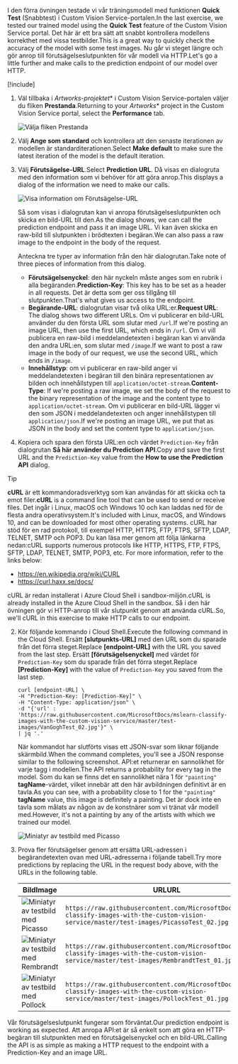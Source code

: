 <span data-ttu-id="7de0a-101">I den förra övningen testade vi vår träningsmodell med funktionen **Quick Test** (Snabbtest) i Custom Vision Service-portalen.</span><span class="sxs-lookup"><span data-stu-id="7de0a-101">In the last exercise, we tested our trained model using the **Quick Test** feature of the Custom Vision Service portal.</span></span> <span data-ttu-id="7de0a-102">Det här är ett bra sätt att snabbt kontrollera modellens korrekthet med vissa testbilder.</span><span class="sxs-lookup"><span data-stu-id="7de0a-102">This is a great way to quickly check the accuracy of the model with some test images.</span></span> <span data-ttu-id="7de0a-103">Nu går vi steget längre och gör anrop till förutsägelseslutpunkten för vår modell via HTTP.</span><span class="sxs-lookup"><span data-stu-id="7de0a-103">Let's go a little further and make calls to the prediction endpoint of our model over HTTP.</span></span>

[!include[](../../../includes/azure-sandbox-activate.md)]

1. <span data-ttu-id="7de0a-104">Väl tillbaka i *Artworks-projektet*\* i Custom Vision Service-portalen väljer du fliken **Prestanda**.</span><span class="sxs-lookup"><span data-stu-id="7de0a-104">Returning to your *Artworks*\* project in the Custom Vision Service portal, select the  **Performance** tab.</span></span>

    ![Välja fliken Prestanda](../media/5-performance-tab.png)

1. <span data-ttu-id="7de0a-106">Välj **Ange som standard**  och kontrollera att den senaste iterationen av modellen är standarditerationen.</span><span class="sxs-lookup"><span data-stu-id="7de0a-106">Select **Make default** to make sure the latest iteration of the model is the default iteration.</span></span>

1. <span data-ttu-id="7de0a-107">Välj **Förutsägelse-URL**.</span><span class="sxs-lookup"><span data-stu-id="7de0a-107">Select **Prediction URL**.</span></span> <span data-ttu-id="7de0a-108">Då visas en dialogruta med den information som vi behöver för att göra anrop.</span><span class="sxs-lookup"><span data-stu-id="7de0a-108">This displays a dialog of the information we need to make our calls.</span></span> 

    ![Visa information om Förutsägelse-URL](../media/5-portal-prediction-url.png)

    <span data-ttu-id="7de0a-110">Så som visas i dialogrutan kan vi anropa förutsägelseslutpunkten och skicka en bild-URL till den.</span><span class="sxs-lookup"><span data-stu-id="7de0a-110">As the dialog shows, we can call the prediction endpoint and pass it an image URL.</span></span> <span data-ttu-id="7de0a-111">Vi kan även skicka en raw-bild till slutpunkten i brödtexten i begäran.</span><span class="sxs-lookup"><span data-stu-id="7de0a-111">We can also pass a raw image to the endpoint in the body of the request.</span></span>

    <span data-ttu-id="7de0a-112">Anteckna tre typer av information från den här dialogrutan.</span><span class="sxs-lookup"><span data-stu-id="7de0a-112">Take note of three pieces of information from this dialog.</span></span>
     - <span data-ttu-id="7de0a-113">**Förutsägelsenyckel**: den här nyckeln måste anges som en rubrik i alla begäranden.</span><span class="sxs-lookup"><span data-stu-id="7de0a-113">**Prediction-Key**: This key has to be set as a header in all requests.</span></span> <span data-ttu-id="7de0a-114">Det är detta som ger oss tillgång till slutpunkten.</span><span class="sxs-lookup"><span data-stu-id="7de0a-114">That's what gives us access to the endpoint.</span></span>
    - <span data-ttu-id="7de0a-115">**Begärande-URL**: dialogrutan visar två olika URL:er.</span><span class="sxs-lookup"><span data-stu-id="7de0a-115">**Request URL**: The dialog shows two different URLs.</span></span> <span data-ttu-id="7de0a-116">Om vi publicerar en bild-URL använder du den första URL som slutar med `/url`.</span><span class="sxs-lookup"><span data-stu-id="7de0a-116">If we're posting an image URL, then use the first URL, which ends in `/url`.</span></span> <span data-ttu-id="7de0a-117">Om vi vill publicera en raw-bild i meddelandetexten i begäran kan vi använda den andra URL:en, som slutar med `/image`.</span><span class="sxs-lookup"><span data-stu-id="7de0a-117">If we want to post a raw image in the body of our request, we use the second URL, which ends in `/image`.</span></span>
    - <span data-ttu-id="7de0a-118">**Innehållstyp**: om vi publicerar en raw-bild anger vi meddelandetexten i begäran till den binära representationen av bilden och innehållstypen till `application/octet-stream`.</span><span class="sxs-lookup"><span data-stu-id="7de0a-118">**Content-Type**: If we're posting a raw image, we set the body of the request to the binary representation of the image and the content type to `application/octet-stream`.</span></span> <span data-ttu-id="7de0a-119">Om vi publicerar en bild-URL lägger vi den som JSON i meddelandetexten och anger innehållstypen till `application/json`.</span><span class="sxs-lookup"><span data-stu-id="7de0a-119">If we're posting an image URL, we put that as JSON in the body and set the content type to `application/json`.</span></span>
    

3. <span data-ttu-id="7de0a-120">Kopiera och spara den första URL:en och värdet `Prediction-Key` från dialogrutan **Så här använder du Prediction API**.</span><span class="sxs-lookup"><span data-stu-id="7de0a-120">Copy and save the first URL and the `Prediction-Key` value from the **How to use the Prediction API** dialog.</span></span> 

> [!TIP]
> <span data-ttu-id="7de0a-121">**cURL** är ett kommandoradsverktyg som kan användas för att skicka och ta emot filer.</span><span class="sxs-lookup"><span data-stu-id="7de0a-121">**cURL** is a command line tool that can be used to send or receive files.</span></span> <span data-ttu-id="7de0a-122">Det ingår i Linux, macOS och Windows 10 och kan laddas ned för de flesta andra operativsystem.</span><span class="sxs-lookup"><span data-stu-id="7de0a-122">It's included with Linux, macOS, and Windows 10, and can be downloaded for most other operating systems.</span></span> <span data-ttu-id="7de0a-123">cURL har stöd för en rad protokoll, till exempel HTTP, HTTPS, FTP, FTPS, SFTP, LDAP, TELNET, SMTP och POP3. Du kan läsa mer genom att följa länkarna nedan:</span><span class="sxs-lookup"><span data-stu-id="7de0a-123">cURL supports numerous protocols like HTTP, HTTPS, FTP, FTPS, SFTP, LDAP, TELNET, SMTP, POP3, etc. For more information, refer to the links below:</span></span>
>
>- <https://en.wikipedia.org/wiki/CURL>
>- <https://curl.haxx.se/docs/> 
> 
> <span data-ttu-id="7de0a-124">cURL är redan installerat i Azure Cloud Shell i sandbox-miljön.</span><span class="sxs-lookup"><span data-stu-id="7de0a-124">cURL is already installed in the Azure Cloud Shell in the sandbox.</span></span> <span data-ttu-id="7de0a-125">Så i den här övningen gör vi HTTP-anrop till vår slutpunkt genom att använda cURL.</span><span class="sxs-lookup"><span data-stu-id="7de0a-125">So, we'll cURL in this exercise to make HTTP calls to our endpoint.</span></span>

2. <span data-ttu-id="7de0a-126">Kör följande kommando i Cloud Shell.</span><span class="sxs-lookup"><span data-stu-id="7de0a-126">Execute the following command in the Cloud Shell.</span></span> <span data-ttu-id="7de0a-127">Ersätt **[slutpunkts-URL]** med den URL som du sparade från det förra steget.</span><span class="sxs-lookup"><span data-stu-id="7de0a-127">Replace **[endpoint-URL]** with the URL you saved from the last step.</span></span> <span data-ttu-id="7de0a-128">Ersätt **[förutsägelsenyckel]** med värdet för `Prediction-Key` som du sparade från det förra steget.</span><span class="sxs-lookup"><span data-stu-id="7de0a-128">Replace **[Prediction-Key]** with the value of `Prediction-Key` you saved from the last step.</span></span> 

    ```azurecli
    curl [endpoint-URL] \
    -H "Prediction-Key: [Prediction-Key]" \
    -H "Content-Type: application/json" \
    -d "{'url' : 'https://raw.githubusercontent.com/MicrosoftDocs/mslearn-classify-images-with-the-custom-vision-service/master/test-images/VanGoghTest_02.jpg'}" \
    | jq '.'
    ```

    <span data-ttu-id="7de0a-129">När kommandot har slutförts visas ett JSON-svar som liknar följande skärmbild.</span><span class="sxs-lookup"><span data-stu-id="7de0a-129">When the command completes, you'll see a JSON response similar to the following screenshot.</span></span> <span data-ttu-id="7de0a-130">API:et returnerar en sannolikhet för varje tagg i modellen.</span><span class="sxs-lookup"><span data-stu-id="7de0a-130">The API returns a probability for every tag in the model.</span></span> <span data-ttu-id="7de0a-131">Som du kan se finns det en sannolikhet nära 1 för `"painting"` **tagName**-värdet, vilket innebär att den här avbildningen definitivt är en tavla.</span><span class="sxs-lookup"><span data-stu-id="7de0a-131">As you can see, with a probability close to 1 for the `"painting"` **tagName** value, this image is definitely a painting.</span></span> <span data-ttu-id="7de0a-132">Det är dock inte en tavla som målats av någon av de konstnärer som vi tränat vår modell med.</span><span class="sxs-lookup"><span data-stu-id="7de0a-132">However, it's not a painting by any of the artists with which we trained our model.</span></span> 

    ![Miniatyr av testbild med Picasso](../media/5-prediction-json.png) 

3. <span data-ttu-id="7de0a-134">Prova fler förutsägelser genom att ersätta URL-adressen i begärandetexten ovan med URL-adresserna i följande tabell.</span><span class="sxs-lookup"><span data-stu-id="7de0a-134">Try more predictions by replacing the URL in the request body above, with the URLs in the following table.</span></span> 

    |<span data-ttu-id="7de0a-135">Bild</span><span class="sxs-lookup"><span data-stu-id="7de0a-135">Image</span></span>  | <span data-ttu-id="7de0a-136">URL</span><span class="sxs-lookup"><span data-stu-id="7de0a-136">URL</span></span>  |
    |---------|---------|
    |![Miniatyr av testbild med Picasso](../media/picasso-test-02-thumb.jpg)     | `https://raw.githubusercontent.com/MicrosoftDocs/mslearn-classify-images-with-the-custom-vision-service/master/test-images/PicassoTest_02.jpg`        |
    |![Miniatyr av testbild med Rembrandt](../media/rembrandt-test-01-thumb.jpg)     |  `https://raw.githubusercontent.com/MicrosoftDocs/mslearn-classify-images-with-the-custom-vision-service/master/test-images/RembrandtTest_01.jpg`       |
    |![Miniatyr av testbild med Pollock](../media/pollock-test-01-thumb.jpg)  |   `https://raw.githubusercontent.com/MicrosoftDocs/mslearn-classify-images-with-the-custom-vision-service/master/test-images/PollockTest_01.jpg`     |
   

<span data-ttu-id="7de0a-140">Vår förutsägelseslutpunkt fungerar som förväntat.</span><span class="sxs-lookup"><span data-stu-id="7de0a-140">Our prediction endpoint is working as expected.</span></span> <span data-ttu-id="7de0a-141">Att anropa API:et är så enkelt som att göra en HTTP-begäran till slutpunkten med en förutsägelsenyckel och en bild-URL.</span><span class="sxs-lookup"><span data-stu-id="7de0a-141">Calling the API is as simple as making a HTTP request to the endpoint with a Prediction-Key and an image URL.</span></span>